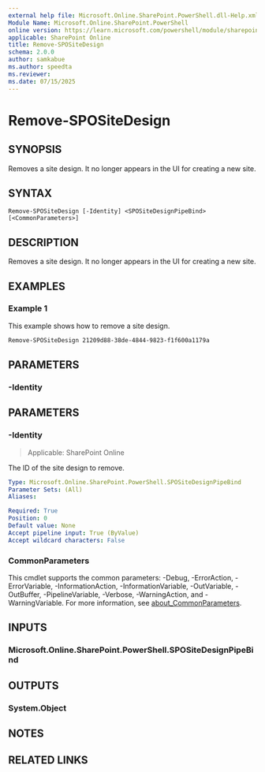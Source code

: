 ```yaml
---
external help file: Microsoft.Online.SharePoint.PowerShell.dll-Help.xml
Module Name: Microsoft.Online.SharePoint.PowerShell
online version: https://learn.microsoft.com/powershell/module/sharepoint-online/remove-spositedesign
applicable: SharePoint Online
title: Remove-SPOSiteDesign
schema: 2.0.0
author: samkabue
ms.author: speedta
ms.reviewer:
ms.date: 07/15/2025
---
```


# Remove-SPOSiteDesign

## SYNOPSIS

Removes a site design. It no longer appears in the UI for creating a new site.

## SYNTAX

```
Remove-SPOSiteDesign [-Identity] <SPOSiteDesignPipeBind> [<CommonParameters>]
```

## DESCRIPTION

Removes a site design. It no longer appears in the UI for creating a new site.

## EXAMPLES

### Example 1

This example shows how to remove a site design.

```powershell
Remove-SPOSiteDesign 21209d88-38de-4844-9823-f1f600a1179a
```

## PARAMETERS

### -Identity

## PARAMETERS

### -Identity

> Applicable: SharePoint Online

The ID of the site design to remove.

```yaml
Type: Microsoft.Online.SharePoint.PowerShell.SPOSiteDesignPipeBind
Parameter Sets: (All)
Aliases:

Required: True
Position: 0
Default value: None
Accept pipeline input: True (ByValue)
Accept wildcard characters: False
```

### CommonParameters
This cmdlet supports the common parameters: -Debug, -ErrorAction, -ErrorVariable, -InformationAction, -InformationVariable, -OutVariable, -OutBuffer, -PipelineVariable, -Verbose, -WarningAction, and -WarningVariable. For more information, see [about_CommonParameters](https://go.microsoft.com/fwlink/?LinkID=113216).

## INPUTS

### Microsoft.Online.SharePoint.PowerShell.SPOSiteDesignPipeBind

## OUTPUTS

### System.Object

## NOTES

## RELATED LINKS
